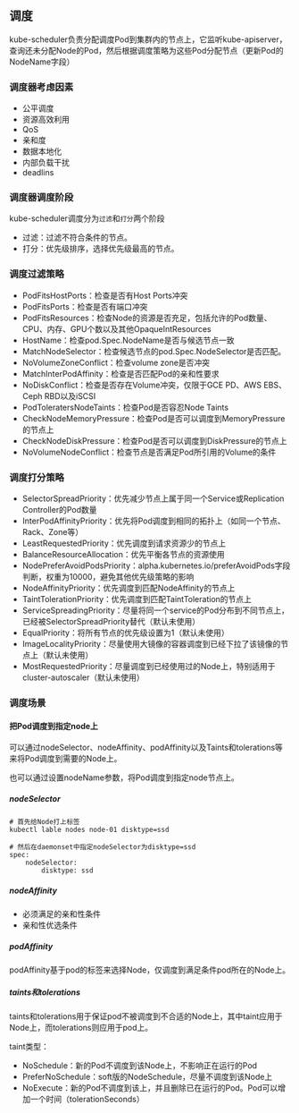 ## 调度

kube-scheduler负责分配调度Pod到集群内的节点上，它监听kube-apiserver，查询还未分配Node的Pod，然后根据调度策略为这些Pod分配节点（更新Pod的NodeName字段）

### 调度器考虑因素

- 公平调度
- 资源高效利用
- QoS
- 亲和度
- 数据本地化
- 内部负载干扰
- deadlins

### 调度器调度阶段

kube-scheduler调度分为`过滤`和`打分`两个阶段

- 过滤：过滤不符合条件的节点。
- 打分：优先级排序，选择优先级最高的节点。

### 调度过滤策略

- PodFitsHostPorts：检查是否有Host Ports冲突
- PodFitsPorts：检查是否有端口冲突
- PodFitsResources：检查Node的资源是否充足，包括允许的Pod数量、CPU、内存、GPU个数以及其他OpaqueIntResources
- HostName：检查pod.Spec.NodeName是否与候选节点一致
- MatchNodeSelector：检查候选节点的pod.Spec.NodeSelector是否匹配。
- NoVolumeZoneConflict：检查volume zone是否冲突
- MatchInterPodAffinity：检查是否匹配Pod的亲和性要求
- NoDiskConflict：检查是否存在Volume冲突，仅限于GCE PD、AWS EBS、Ceph RBD以及iSCSI
- PodToleratersNodeTaints：检查Pod是否容忍Node Taints
- CheckNodeMemoryPressure：检查Pod是否可以调度到MemoryPressure的节点上
- CheckNodeDiskPressure：检查Pod是否可以调度到DiskPressure的节点上
- NoVolumeNodeConflict：检查节点是否满足Pod所引用的Volume的条件

### 调度打分策略

- SelectorSpreadPriority：优先减少节点上属于同一个Service或Replication Controller的Pod数量
- InterPodAffinityPriority：优先将Pod调度到相同的拓扑上（如同一个节点、Rack、Zone等）
- LeastRequestedPriority：优先调度到请求资源少的节点上
- BalanceResourceAllocation：优先平衡各节点的资源使用
- NodePreferAvoidPodsPriority：alpha.kubernetes.io/preferAvoidPods字段判断，权重为10000，避免其他优先级策略的影响
- NodeAffinityPriority：优先调度到匹配NodeAffinity的节点上
- TaintTolerationPriority：优先调度到匹配TaintToleration的节点上
- ServiceSpreadingPriority：尽量将同一个service的Pod分布到不同节点上，已经被SelectorSpreadPriority替代（默认未使用）
- EqualPriority：将所有节点的优先级设置为1（默认未使用）
- ImageLocalityPriority：尽量使用大镜像的容器调度到已经下拉了该镜像的节点上（默认未使用）
- MostRequestedPriority：尽量调度到已经使用过的Node上，特别适用于cluster-autoscaler（默认未使用）

### 调度场景

#### 把Pod调度到指定node上

可以通过nodeSelector、nodeAffinity、podAffinity以及Taints和tolerations等来将Pod调度到需要的Node上。

也可以通过设置nodeName参数，将Pod调度到指定node节点上。

##### nodeSelector

```shell
# 首先给Node打上标签
kubectl lable nodes node-01 disktype=ssd

# 然后在daemonset中指定nodeSelector为disktype=ssd
spec:
    nodeSelector:
        disktype: ssd
```

##### nodeAffinity

- 必须满足的亲和性条件
- 亲和性优选条件

##### podAffinity

podAffinity基于pod的标签来选择Node，仅调度到满足条件pod所在的Node上。

 ##### taints和tolerations

taints和tolerations用于保证pod不被调度到不合适的Node上，其中taint应用于Node上，而tolerations则应用于pod上。

taint类型：

- NoSchedule：新的Pod不调度到该Node上，不影响正在运行的Pod
- PreferNoSchedule：soft版的NodeSchedule，尽量不调度到该Node上
- NoExecute：新的Pod不调度到该上，并且删除已在运行的Pod。Pod可以增加一个时间（tolerationSeconds）